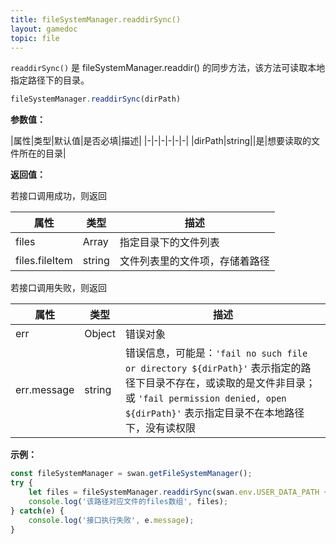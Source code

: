 ```yaml
---
title: fileSystemManager.readdirSync()
layout: gamedoc
topic: file
---
```


`readdirSync()` 是 fileSystemManager.readdir() 的同步方法，该方法可读取本地指定路径下的目录。

```js
fileSystemManager.readdirSync(dirPath)
```

**参数值：**

|属性|类型|默认值|是否必填|描述|
|-|-|-|-|-|-|
|dirPath|string||是|想要读取的文件所在的目录|

**返回值：**

若接口调用成功，则返回

|属性|类型|描述|
|-|-|-|
|files|Array|指定目录下的文件列表|
|files.fileItem|string|文件列表里的文件项，存储着路径|

若接口调用失败，则返回

|属性|类型|描述|
|-|-|-|
|err|Object|错误对象|
|err.message|string|错误信息，可能是：`'fail no such file or directory ${dirPath}'` 表示指定的路径下目录不存在，或读取的是文件非目录；或 `'fail permission denied, open ${dirPath}'` 表示指定目录不在本地路径下，没有读权限|

**示例：**

```js
const fileSystemManager = swan.getFileSystemManager();
try {
    let files = fileSystemManager.readdirSync(swan.env.USER_DATA_PATH + '/demo');
    console.log('该路径对应文件的files数组', files);
} catch(e) {
    console.log('接口执行失败', e.message);
}
```